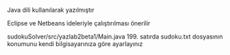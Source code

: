 Java dili kullanılarak yazılmıştır

Eclipse ve Netbeans ideleriyle çalıştırılması önerilir

sudokuSolver/src/yazlab2beta1/Main.java 199. satırda sudoku.txt dosyasının konumunu kendi bilgisayarınıza göre ayarlayınız
